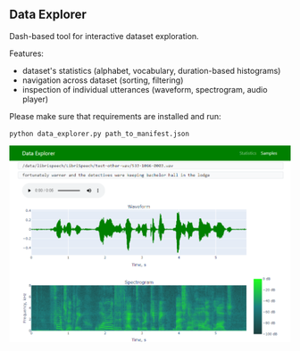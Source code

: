 Data Explorer
-------------

Dash-based tool for interactive dataset exploration. 

Features:
- dataset's statistics (alphabet, vocabulary, duration-based histograms)
- navigation across dataset (sorting, filtering)
- inspection of individual utterances (waveform, spectrogram, audio player)

Please make sure that requirements are installed and run:
```
python data_explorer.py path_to_manifest.json
```

![Data Explorer](screenshot.png)
